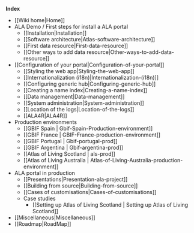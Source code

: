 **Index**
* [[Wiki home|Home]]
* ALA Demo / First steps for install a ALA portal
    * [[Installation|Installation]]
    * [[Software architecture|Atlas-software-architecture]]
    * [[First data resource|First-data-resource]]
    * [[Other ways to add data resource|Other-ways-to-add-data-resource]]
* [[Configuration of your portal|Configuration-of-your-portal]]
    * [[Styling the web app|Styling-the-web-app]]
    * [[Internationalization (i18n)|Internationalization-(i18n)]]
    * [[Configuring generic hub|Configuring-generic-hub]]
    * [[Creating a name index|Creating-a-name-index]]
    * [[Data management|Data-management]]
    * [[System administration|System-administration]]
    * [[Location of the logs|Location-of-the-logs]]
    * [[ALA4R|ALA4R]]
* Production environments
    * [[GBIF Spain | Gbif-Spain-Production-environment]]
    * [[GBIF France | GBIF-France-production-environment]]
    * [[GBIF Portugal | Gbif-portugal-prod]]
    * [[GBIF Argentina | Gbif-argentina-prod]]
    * [[Atlas of Living Scotland | als-prod]]
    * [[Atlas of Living Australia | Atlas-of-Living-Australia-production-environment]]   
* ALA portal in production
    * [[Presentations|Presentation-ala-project]]
    * [[Building from source|Building-from-source]]
    * [[Cases of customisations|Cases-of-customisations]]
    * Case studies
        * [[Setting up Atlas of Living Scotland | Setting up Atlas of Living Scotland]]
* [[Miscellaneous|Miscellaneous]]
* [[Roadmap|RoadMap]]